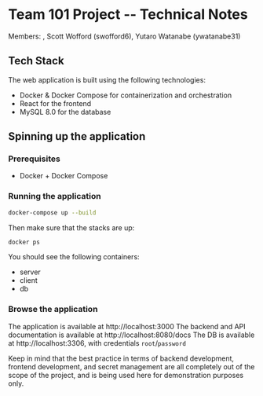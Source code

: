 # Team 101 Project -- Technical Notes

Members: , Scott Wofford (swofford6), Yutaro Watanabe (ywatanabe31)

## Tech Stack

The web application is built using the following technologies:

- Docker & Docker Compose for containerization and orchestration
- React for the frontend
- MySQL 8.0 for the database

## Spinning up the application

### Prerequisites

- Docker + Docker Compose

### Running the application

```bash
docker-compose up --build
```

Then make sure that the stacks are up:

```bash
docker ps
```

You should see the following containers:
- server
- client
- db

### Browse the application

The application is available at http://localhost:3000
The backend and API documentation is available at http://localhost:8080/docs
The DB is available at http://localhost:3306, with credentials `root`/`password`

Keep in mind that the best practice in terms of backend development, frontend development, and secret management are all completely out of the scope of the project, and is being used here for demonstration purposes only.